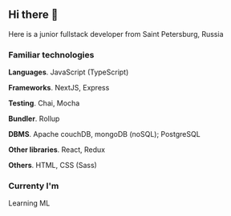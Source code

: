 ## Hi there 👋

Here is a junior fullstack developer from Saint Petersburg, Russia

### Familiar technologies

**Languages**. JavaScript (TypeScript)

**Frameworks**. NextJS, Express

**Testing**. Chai, Mocha

**Bundler**. Rollup

**DBMS**. Apache couchDB, mongoDB (noSQL); PostgreSQL

**Other libraries**. React, Redux

**Others**. HTML, CSS (Sass)

### Currenty I'm

Learning ML
